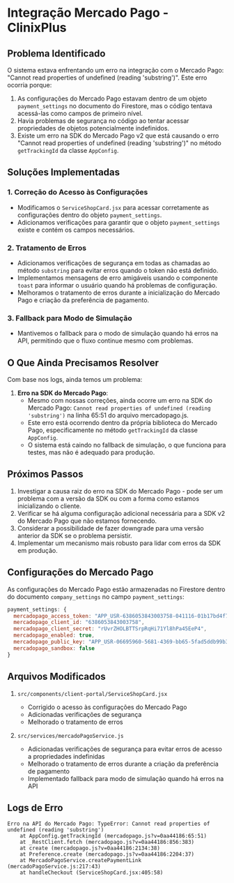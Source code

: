 # Integração Mercado Pago - ClinixPlus

## Problema Identificado

O sistema estava enfrentando um erro na integração com o Mercado Pago: "Cannot read properties of undefined (reading 'substring')". Este erro ocorria porque:

1. As configurações do Mercado Pago estavam dentro de um objeto `payment_settings` no documento do Firestore, mas o código tentava acessá-las como campos de primeiro nível.
2. Havia problemas de segurança no código ao tentar acessar propriedades de objetos potencialmente indefinidos.
3. Existe um erro na SDK do Mercado Pago v2 que está causando o erro "Cannot read properties of undefined (reading 'substring')" no método `getTrackingId` da classe `AppConfig`.

## Soluções Implementadas

### 1. Correção do Acesso às Configurações
- Modificamos o `ServiceShopCard.jsx` para acessar corretamente as configurações dentro do objeto `payment_settings`.
- Adicionamos verificações para garantir que o objeto `payment_settings` existe e contém os campos necessários.

### 2. Tratamento de Erros
- Adicionamos verificações de segurança em todas as chamadas ao método `substring` para evitar erros quando o token não está definido.
- Implementamos mensagens de erro amigáveis usando o componente `toast` para informar o usuário quando há problemas de configuração.
- Melhoramos o tratamento de erros durante a inicialização do Mercado Pago e criação da preferência de pagamento.

### 3. Fallback para Modo de Simulação
- Mantivemos o fallback para o modo de simulação quando há erros na API, permitindo que o fluxo continue mesmo com problemas.

## O Que Ainda Precisamos Resolver

Com base nos logs, ainda temos um problema:

1. **Erro na SDK do Mercado Pago**:
   - Mesmo com nossas correções, ainda ocorre um erro na SDK do Mercado Pago: `Cannot read properties of undefined (reading 'substring')` na linha 65:51 do arquivo mercadopago.js.
   - Este erro está ocorrendo dentro da própria biblioteca do Mercado Pago, especificamente no método `getTrackingId` da classe `AppConfig`.
   - O sistema está caindo no fallback de simulação, o que funciona para testes, mas não é adequado para produção.

## Próximos Passos

1. Investigar a causa raiz do erro na SDK do Mercado Pago - pode ser um problema com a versão da SDK ou com a forma como estamos inicializando o cliente.
2. Verificar se há alguma configuração adicional necessária para a SDK v2 do Mercado Pago que não estamos fornecendo.
3. Considerar a possibilidade de fazer downgrade para uma versão anterior da SDK se o problema persistir.
4. Implementar um mecanismo mais robusto para lidar com erros da SDK em produção.

## Configurações do Mercado Pago

As configurações do Mercado Pago estão armazenadas no Firestore dentro do documento `company_settings` no campo `payment_settings`:

```javascript
payment_settings: {
  mercadopago_access_token: "APP_USR-6386053843003758-041116-01b17bd4f74166b823bc8c08da7969d2-238982809",
  mercadopago_client_id: "6386053843003758",
  mercadopago_client_secret: "rUvrZHOLBTTSrpRqHi71Yl8hPa45EeP4",
  mercadopago_enabled: true,
  mercadopago_public_key: "APP_USR-06695960-5681-4369-bb65-5fad5ddb99b3",
  mercadopago_sandbox: false
}
```

## Arquivos Modificados

1. `src/components/client-portal/ServiceShopCard.jsx`
   - Corrigido o acesso às configurações do Mercado Pago
   - Adicionadas verificações de segurança
   - Melhorado o tratamento de erros

2. `src/services/mercadoPagoService.js`
   - Adicionadas verificações de segurança para evitar erros de acesso a propriedades indefinidas
   - Melhorado o tratamento de erros durante a criação da preferência de pagamento
   - Implementado fallback para modo de simulação quando há erros na API

## Logs de Erro

```
Erro na API do Mercado Pago: TypeError: Cannot read properties of undefined (reading 'substring')
    at AppConfig.getTrackingId (mercadopago.js?v=0aa44186:65:51)
    at _RestClient.fetch (mercadopago.js?v=0aa44186:856:383)
    at create (mercadopago.js?v=0aa44186:2134:38)
    at Preference.create (mercadopago.js?v=0aa44186:2204:37)
    at MercadoPagoService.createPaymentLink (mercadoPagoService.js:217:43)
    at handleCheckout (ServiceShopCard.jsx:405:58)
```
